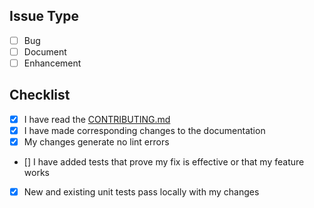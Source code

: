 ## Issue Type
<!-- ignore-task-list-start -->
- [ ] Bug
- [ ] Document
- [ ] Enhancement
<!-- ignore-task-list-end -->

## Checklist
- [x] I have read the [CONTRIBUTING.md]()
- [x] I have made corresponding changes to the documentation
- [x] My changes generate no lint errors
- [] I have added tests that prove my fix is effective or that my feature works
- [x] New and existing unit tests pass locally with my changes